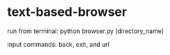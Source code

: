 # text-based-browser
run from terminal: python browser.py [directory_name]

input commands: back, exit, and url
